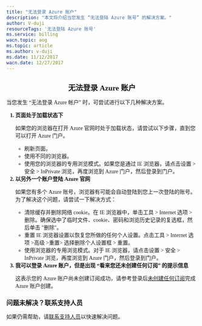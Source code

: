 ```yaml
---
title: "无法登录 Azure 账户"
description: "本文将介绍当您发生 “无法登陆 Azure 账号” 的解决方案。"
author: V-duji
resourceTags: '无法登陆 Azure 账号'
ms.service: billing
wacn.topic: aog
ms.topic: article
ms.author: v-duji
ms.date: 11/12/2017
wacn.date: 12/27/2017
---
```


<h1 style="font-size: 1.4em; font-weight: bold; font-family: 'Microsoft YaHei', 'Segoe UI Light'" align="center" >无法登录 Azure 账户</h1>

<p style="font-size: 1em; font-family: 'Microsoft YaHei', 'Segoe UI Light'">当您发生 “无法登录 Azure 帐户” 时，可尝试进行以下几种解决方案。</p>

<ol style="font-size: 1em; font-family: 'Microsoft YaHei', 'Segoe UI Light'">
<li style="font-weight: bold">页面处于加载状态下</li>
<p>如果您的浏览器在打开 Azure 官网时处于加载状态，请尝试以下步骤，直到您可以打开 Azure 门户。</p>
<ul>
<li>刷新页面。</li>
<li>使用不同的浏览器。</li>
<li>使用您的浏览器的专用浏览模式。如果您是通过 IE 浏览器，请点击设置 > 安全 > InPrivate 浏览，再度浏览到 Azure 门户，然后登录到门户。</li>
</ul>
<li style="font-weight: bold">以另外一个账户登陆 Azure 官网</li>
<p>如果您有多个 Azure 账号，浏览器有可能会自动登陆到您上一次登陆的账号。<br>为了解决这个问题，请尝试一下解决方式：</p>
<ul>
<li>清除缓存并删除网络 cookie。在 IE 浏览器中，单击工具 > Internet 选项 > 删除。确保选中了临时文件、cookie、密码和浏览历史记录的复选框，然后单击 "删除"。</li>
<li>重置 IE 浏览器设置以恢复您所做的任何个人设置。点击工具 > Internet 选项 >高级 >重置> 选择删除个人设置框 > 重置。</li>
<li>使用浏览器的专用浏览模式。对于 IE 浏览器，请点击设置 > 安全 > InPrivate 浏览，再度浏览到 Azure 门户，然后登录到门户。</li>
</ul>
<li style="font-weight: bold">我可以登录 Azure 账户，但是出现 “看来您还未创建任何订阅” 的提示信息</li>
<p>这表示您的 Azure 账户尚未创建订阅成功，请参考登录后<a href="aog-billing-no-subscription-found.md">未创建任何订阅</a>完成 Azure 账户创建。</p>
</ol>

<h2 style="font-size: 1.2em; font-weight: bold; font-family: 'Microsoft YaHei', 'Segoe UI Light'">问题未解决？联系支持人员</h2>

<p style="font-size: 1em; font-family: 'Microsoft YaHei', 'Segoe UI Light'">如果仍需帮助，请<a href="https://www.azure.cn/support/contact/">联系支持人员</a>以快速解决问题。
</p>